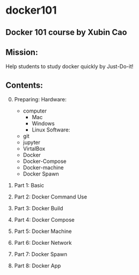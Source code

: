 # docker101
Docker 101 course by Xubin Cao
---
## Mission:

Help students to study docker quickly by Just-Do-it!

## Contents:

0. Preparing:
    Hardware:
    - computer
      - Mac
      - Windows
      - Linux
   Software:
    - git
    - jupyter
    - VirtalBox
    - Docker
    - Docker-Compose
    - Docker-machine
    - Docker Spawn

1. Part 1: Basic
2. Part 2: Docker Command Use
3. Part 3: Docker Build
3. Part 4: Docker Compose
4. Part 5: Docker Machine
5. Part 6: Docker Network
6. Part 7: Docker Spawn
7. Part 8: Docker App  
